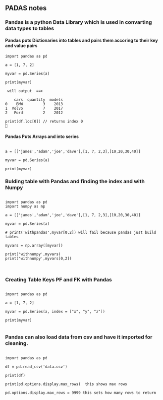 ## PADAS notes

### Pandas is a python Data Library which is used in convarting data types to tables

#### Pandas puts Dictionaries into tables and pairs them accoring to their key and value pairs
```
import pandas as pd

a = [1, 7, 2]

myvar = pd.Series(a)

print(myvar)
 
 will output  ==>

    cars  quantity  models
0    BMW         3    2013
1  Volvo         7    2017
2   Ford         2    2012

print(df.loc[0]) // returns index 0
 
```
#### Pandas Puts Arrays and into series 
```

a = [['james','adam','joe','dave'],[1, 7, 2,3],[10,20,30,40]]

myvar = pd.Series(a)

print(myvar)

```
### Bulding table with Pandas and finding the index and with Numpy

```

import pandas as pd
import numpy as np

a = [['james','adam','joe','dave'],[1, 7, 2,3],[10,20,30,40]]

myvar = pd.Series(a)

# print('withpandas',myvar[0,2]) will fail because pandas just build tables

myvars = np.array([myvar])

print('withnumpy',myvars)
print('withnumpy',myvars[0,2])



```
### Creating Table Keys PF and FK with Pandas
```

import pandas as pd

a = [1, 7, 2]

myvar = pd.Series(a, index = ["x", "y", "z"])

print(myvar)


```
### Pandas can also load data from csv and have it imported for cleaning.

```

import pandas as pd

df = pd.read_csv('data.csv')

print(df) 

print(pd.options.display.max_rows)  this shows max rows

pd.options.display.max_rows = 9999 this sets how many rows to return

```